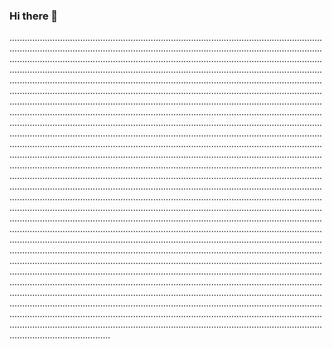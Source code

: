 ### Hi there 👋

........................................................................................................................................................................................................................................................................................................................................................................................................................................................................................................................................................................................................................................................................................................................................................................................................................................................................................................................................................................................................................................................................................................................................................................................................................................................................................................................................................................................................................................................................................................................................................................................................................................................................................................................................................................................................................................................................................................................................................................................................................................................................................................................................................................................................................................................................................................................................................................................................................................................................................................................................................................................................................................................................................................................................................................................................................................................................................................................................................................................................................................................................................................................................................................................................................................................................................................................................................................................................................................................................................................................................................................................................................................................